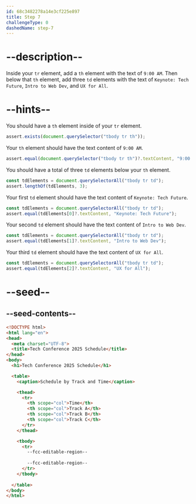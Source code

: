 ```yaml
---
id: 68c3482278a14e3cf225e897
title: Step 7
challengeType: 0
dashedName: step-7
---
```


# --description--

Inside your `tr` element, add a `th` element with the text of `9:00 AM`. Then below that `th` element, add three `td` elements with the text of `Keynote: Tech Future`, `Intro to Web Dev`, and `UX for All`. 

# --hints--

You should have a `th` element inside of your `tr` element.

```js
assert.exists(document.querySelector("tbody tr th"));
```

Your `th` element should have the text content of `9:00 AM`.

```js
assert.equal(document.querySelector("tbody tr th")?.textContent, "9:00 AM");
```

You should have a total of three `td` elements below your `th` element.

```js
const tdElements = document.querySelectorAll("tbody tr td");
assert.lengthOf(tdElements, 3);
```

Your first `td` element should have the text content of `Keynote: Tech Future`.

```js
const tdElements = document.querySelectorAll("tbody tr td");
assert.equal(tdElements[0]?.textContent, "Keynote: Tech Future");
```

Your second `td` element should have the text content of `Intro to Web Dev`.

```js
const tdElements = document.querySelectorAll("tbody tr td");
assert.equal(tdElements[1]?.textContent, "Intro to Web Dev");
``` 

Your third `td` element should have the text content of `UX for All`.

```js
const tdElements = document.querySelectorAll("tbody tr td");
assert.equal(tdElements[2]?.textContent, "UX for All");
``` 

# --seed--

## --seed-contents--

```html
<!DOCTYPE html>
<html lang="en">
<head>
  <meta charset="UTF-8">
  <title>Tech Conference 2025 Schedule</title>
</head>
<body>
  <h1>Tech Conference 2025 Schedule</h1>

  <table>
    <caption>Schedule by Track and Time</caption>

    <thead>
      <tr>
        <th scope="col">Time</th>
        <th scope="col">Track A</th>
        <th scope="col">Track B</th>
        <th scope="col">Track C</th>
      </tr>
    </thead>

    <tbody>
      <tr>
        --fcc-editable-region--
        
        --fcc-editable-region--
      </tr>
    </tbody>
    
  </table>
</body>
</html>
```

